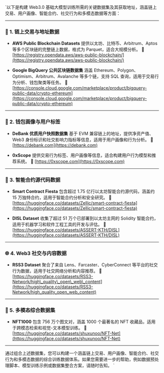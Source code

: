 `以下是构建 Web3.0 基础大模型训练所需的关键数据集及其获取地址，涵盖链上交易、用户画像、智能合约、社交行为和多模态数据等方面：

---

### 🧱 1. 链上交易与地址数据

* **AWS Public Blockchain Datasets**
  提供以太坊、比特币、Arbitrum、Aptos 等多个区块链的完整链上数据，格式为 Parquet，适合大规模分析。
  🔗 [https://registry.opendata.aws/aws-public-blockchain/](https://registry.opendata.aws/aws-public-blockchain/)

* **Google BigQuery 公共区块链数据集**
  涵盖 Ethereum、Polygon、Optimism、Arbitrum、Avalanche 等多个链，支持 SQL 查询，适用于交易行为分析、钱包聚类等任务。
  🔗 [https://console.cloud.google.com/marketplace/product/bigquery-public-data/crypto-ethereum](https://console.cloud.google.com/marketplace/product/bigquery-public-data/crypto-ethereum)

---

### 👤 2. 钱包画像与用户标签

* **DeBank 优质用户快照数据集**
  基于 EVM 兼容链上的地址，提供净资产值、Web3 身份标识和社交影响力指标等信息，适用于用户画像和行为分析。
  🔗 [https://debank.com](https://debank.com)

* **0xScope**
  提供交易行为标签、用户画像等信息，适合构建用户行为模型和推荐系统。
  🔗 [https://0xscope.com](https://0xscope.com)

---

### 🧠 3. 智能合约源代码数据

* **Smart Contract Fiesta**
  包含超过 1.75 亿行以太坊智能合约源代码，涵盖约 15 万独特合约，适用于智能合约分析和安全研究。
  🔗 [https://huggingface.co/datasets/Zellic/smart-contract-fiesta](https://huggingface.co/datasets/Zellic/smart-contract-fiesta)

* **DISL Dataset**
  收集了超过 51 万个已部署到以太坊主网的 Solidity 智能合约，适用于机器学习和软件工程工具的开发与评估。
  🔗 [https://huggingface.co/datasets/ASSERT-KTH/DISL](https://huggingface.co/datasets/ASSERT-KTH/DISL)

---

### 🌐 4. Web3 社交与内容数据

* **RSS3 Dataset**
  聚合了来自 Lens、Farcaster、CyberConnect 等平台的社交行为数据，适用于社交网络分析和内容推荐。
  🔗 [https://huggingface.co/datasets/RSS3-Network/high\_quality\_open\_web\_content](https://huggingface.co/datasets/RSS3-Network/high_quality_open_web_content)

---

### 🎨 5. 多模态综合数据集

* **NFT1000**
  包含 756 万个图文对，涵盖 1000 个最著名的 NFT 收藏品，适用于跨模态检索和视觉-文本模型训练。
  🔗 [https://huggingface.co/datasets/shuxunoo/NFT-Net](https://huggingface.co/datasets/shuxunoo/NFT-Net)

---

通过组合上述数据集，您可以构建一个涵盖链上交易、用户画像、智能合约、社交行为和多模态数据的综合训练数据体系。如果您需要进一步的帮助，例如数据预处理脚本、模型训练示例或数据集整合方案，请随时告知。
`